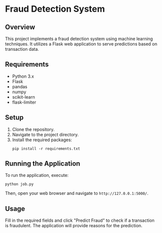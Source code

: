 # Fraud Detection System

## Overview
This project implements a fraud detection system using machine learning techniques. It utilizes a Flask web application to serve predictions based on transaction data.

## Requirements
- Python 3.x
- Flask
- pandas
- numpy
- scikit-learn
- flask-limiter

## Setup
1. Clone the repository.
2. Navigate to the project directory.
3. Install the required packages:
   ```
   pip install -r requirements.txt
   ```

## Running the Application
To run the application, execute:
```
python job.py
```
Then, open your web browser and navigate to `http://127.0.0.1:5000/`.

## Usage
Fill in the required fields and click "Predict Fraud" to check if a transaction is fraudulent. The application will provide reasons for the prediction.
